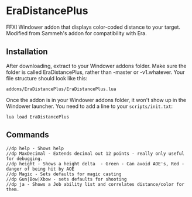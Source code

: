 # EraDistancePlus
FFXI Windower addon that displays color-coded distance to your target. Modified from Sammeh's addon for compatibility with Era.

## Installation
After downloading, extract to your Windower addons folder. Make sure the folder is called EraDistancePlus, rather than -master or -v1.whatever. Your file structure should look like this:

    addons/EraDistancePlus/EraDistancePlus.lua

Once the addon is in your Windower addons folder, it won't show up in the Windower launcher. You need to add a line to your `scripts/init.txt`:

    lua load EraDistancePlus

## Commands

    //dp help - Shows help
    //dp MaxDecimal - Extends decimal out 12 points - really only useful for debugging.
    //dp height - Shows a height delta  - Green - Can avoid AOE's, Red - danger of being hit by AOE
    //dp Magic - Sets defaults for magic casting
    //dp Gun|Bow|Xbow - sets defaults for shooting
    //dp ja - Shows a Job ability list and correlates distance/color for them.
